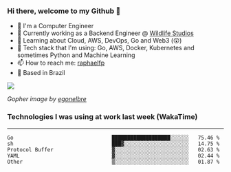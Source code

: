 ### Hi there, welcome to my Github 👋

- 📖 I'm a Computer Engineer
- 🔭 Currently working as a Backend Engineer @ [Wildlife Studios](https://wildlifestudios.com/)
- 🌱 Learning about Cloud, AWS, DevOps, Go and Web3 (😲)
- 🚀 Tech stack that I'm using: Go, AWS, Docker, Kubernetes and sometimes Python and Machine Learning
- 📫 How to reach me: [raphaelfp](https://linkedin.com/in/raphaelfp)
- 🏡 Based in Brazil

![](https://github.com/raphaelfp/gophers/blob/master/.thumb/animation/morning-coffee-3x.gif)

*Gopher image by [egonelbre](https://github.com/egonelbre/)*

### Technologies I was using at work last week (WakaTime)

---

<!--START_SECTION:waka-->

```text
Go                                ███████████████████░░░░░░   75.46 %
sh                                ███▓░░░░░░░░░░░░░░░░░░░░░   14.75 %
Protocol Buffer                   ▓░░░░░░░░░░░░░░░░░░░░░░░░   02.63 %
YAML                              ▓░░░░░░░░░░░░░░░░░░░░░░░░   02.44 %
Other                             ▒░░░░░░░░░░░░░░░░░░░░░░░░   01.87 %
```

<!--END_SECTION:waka-->
